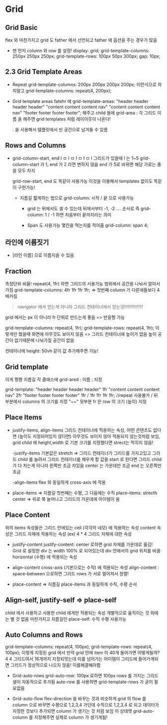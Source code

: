 # Grid

## Grid Basic

flex 와 마찬가지고 grid 도 father 에서 선언되고 father 에 옵션을 주는 경우가 많음

- 맨 먼저 column 와 row 를 설정!
  display: grid;
  grid-template-columns: 250px 250px 250px;
  grid-template-rows: 100px 50px 300px;
  gap: 10px;

## 2.3 Grid Template Areas

- Repeat
  grid-template-columns: 200px 200px 200px 200px;
  이런식으로 하지말고
  grid-template-columns: repeat(4, 200px);

- Grid template areas
  fatehr 에
  grid-template-areas:
  "header header header header"
  "content content content nav"
  "content content content nav"
  "footer footer footer footer"; 해주고
  child 들에 grid-area : 각 그리드 이름 을 해주면
  grid templates 처럼 레이아웃이 나온다!

  . 을 사용해서 템플릿에서 빈 공간으로 남겨둘 수 있름

## Rows and Columns

- grid-column-start, end
  I ㅁ I ㅁ I ㅁ I ㅁ I 그리드가 있을때 I 는 1~5
  grid-column-start 가 1, end 가 2 라면 변하지 않음
  end 가 5로 바뀌면 해당 가로는 줄을 모두 차지

  grid-row-start, end 도 똑같이 사용가능
  이것을 이용해서 templates 없이도 똑같이 구현가능!

  - 지름길
    짧게하는 법으로 grid-column: 시작 / 끝 으로 사용가능

    - grid 는 뒤에서도 셀 수 있는데 뒤에서부터 -1, -2 .... 순서로
      즉 grid-column: 1 / -1 하면 처음부터 끝까지라는 의미

    - Span 도 사용가능
      몇칸을 먹는지를 적어줌
      grid-column: span 4;

## 라인에 이름짓기

- [라인 이름] 으로 이름지을 수 있음

## Fraction

측정단위 비율!
repeat(4, 1fr) 하면 그리드의 사용가능 범위에서 공간을 나눠서 알아서 가짐
grid-template-columns: 4fr 1fr 1fr 1fr; => 첫번째 column 가 다른애들보다 4배커짐

> navigator 에서 얻는게 아니라 그리드 컨테이너에서 얻는것!!!!!!!!!!!!!!!

grid 에서는 px 이 아니라 fr 단위로 만드는게 좋음 => 반응형 가능

grid-template-columns: repeat(4, 1fr);
grid-template-rows: repeat(4, 1fr);
이렇게만 했을때 화면에 아무것도 보이지 않음 => 그리드 컨테이너에 높이가 없음
높이 공간이 없기때문에 나눠가질 공간이 없음

컨테이너에 height: 50vh 같이 값 추가해주면 가능!

## Grid template

이게 짱짱 지름길
각 클래스에 grid-ared : 이름 ; 지정

grid-template:
"header header header header" 1fr
"content content content nav" 2fr
"footer footer footer footer" 1fr / 1fr 1fr 1fr 1fr; //repeat 사용불가
/ 뒤 부분에서 columns 의 크기를 지정 "~~" 뒷부분 fr 은 row 의 크기 (높이) 지정

## Place Items

- justify-items, align-items
  그리드 컨테이너에 적용하는 속성, 어떤 콘텐츠도 없다면 (높이도 지정되어있지 않다면) 아무것도 보이지 않아 적용되지 않는것처럼 보임, grid child 에 height,width 로 기본 크기를 지정했다면 strect는 먹히지 않음!

  -justify-items
  기본값은 stretch => 그리드 컨테이너가 그리드를 가지고있고 그리드 child 를 늘려서 그리드 컨테이너를 채우게 함
  값을 start 로 한다면 그리드 child 가 다 차는게 아니라 왼쪽만 조금 차있음
  center 는 가운데만 조금 end 는 오른쪽만 조금

  -align-items
  flex 와 동일하게 cross-axis 에 작용

- place-items => 지름길
  첫번째는 수평, 그 다음에는 수직
  place-items: strecth center => 위로 쭉 늘어나고 그리드의 가운데에 아이템이 옴

## Place Content

위의 items 속성들은 그리드 안에있는 cell (각각의 네모) 에 적용하는 속성
content 속성은 그리드 자체에 적용하는 속성 (ex) 4 \* 4 그리드 자체에 대한 속성

- justify-content
  justify-content: center 로하면 grid 자체를 가운데로 옮김!
  Grid 로 설정한 div 는 width 100% 로 되어있는데 div 안에서의 grid 위치를 바꿈
  horizontal (수평) 에 적용되는 속성

- align-content
  cross-axis (기본으로는 수직) 에 적용되는 속성
  align-content : space-between 으로하면 그리드 rows 가 서로 멀어져서 정렬!

- place-content => 지름길
  place-items 과 동일하게 수직, 수평 순서

## Align-self, justify-self => place-self

child 에서 사용하고 사용한 child 에게만 적용되는 속성
개별적으로 움직이는 것 외에는 별 것 없음
마찬가지고 지름길인 place-self: 수직 수평 사용가능

## Auto Columns and Rows

grid-template-columns: repeat(4, 100px);
grid-template-rows: repeat(4, 100px);
이렇게 지정된 grid 에서 만약 grid 안에 item 이 40개 들어가면 어떻게될까?
4 4 그리드여서 16개까지 지정되엇는데 이를 넘어가는 아이템이 그리드에 들어가게되면 그리드가 정상적으로 나오지 않음! 이를해결해야함

- Grid-auto-rows
  grid-auto-row: 100px 로하면 100px rows 를 가지는 그리드 셀이 자동적으로 추가됨
  auto-row 를 사용하면 grid-template-rows 가 굳이 필요없음

- Grid-auto-flow
  flex-direction 을 바꾸는 것과 비슷하게 grid 의 flow 를 column 으로 바꾸면
  수평으로 1,2,3,4 가던데 수직으로 1,2,3,4 로 되고 데이터가 지정한 것보다 추가되면 column 가 생기는 것 처럼 보임
  이 상태엣 grid-auto-column 를 지정해주면 실제로 column 가 생기게됨!
